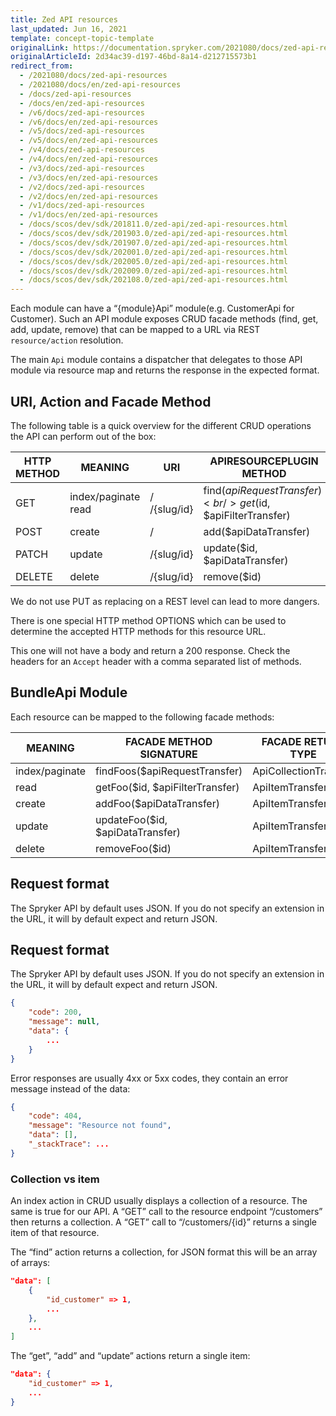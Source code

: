 ```yaml
---
title: Zed API resources
last_updated: Jun 16, 2021
template: concept-topic-template
originalLink: https://documentation.spryker.com/2021080/docs/zed-api-resources
originalArticleId: 2d34ac39-d197-46bd-8a14-d212715573b1
redirect_from:
  - /2021080/docs/zed-api-resources
  - /2021080/docs/en/zed-api-resources
  - /docs/zed-api-resources
  - /docs/en/zed-api-resources
  - /v6/docs/zed-api-resources
  - /v6/docs/en/zed-api-resources
  - /v5/docs/zed-api-resources
  - /v5/docs/en/zed-api-resources
  - /v4/docs/zed-api-resources
  - /v4/docs/en/zed-api-resources
  - /v3/docs/zed-api-resources
  - /v3/docs/en/zed-api-resources
  - /v2/docs/zed-api-resources
  - /v2/docs/en/zed-api-resources
  - /v1/docs/zed-api-resources
  - /v1/docs/en/zed-api-resources
  - /docs/scos/dev/sdk/201811.0/zed-api/zed-api-resources.html
  - /docs/scos/dev/sdk/201903.0/zed-api/zed-api-resources.html
  - /docs/scos/dev/sdk/201907.0/zed-api/zed-api-resources.html
  - /docs/scos/dev/sdk/202001.0/zed-api/zed-api-resources.html
  - /docs/scos/dev/sdk/202005.0/zed-api/zed-api-resources.html
  - /docs/scos/dev/sdk/202009.0/zed-api/zed-api-resources.html
  - /docs/scos/dev/sdk/202108.0/zed-api/zed-api-resources.html
---
```


Each module can have a “{module}Api” module(e.g. CustomerApi for Customer). Such an API module exposes CRUD facade methods (find, get, add, update, remove) that can be mapped to a URL via REST `resource/action` resolution.

The main `Api` module contains a dispatcher that delegates to those API module via resource map and returns the response in the expected format.

## URI, Action and Facade Method

The following table is a quick overview for the different CRUD operations the API can perform out of the box:

| HTTP METHOD | MEANING	 | URI | APIRESOURCEPLUGIN METHOD |
| --- | --- | --- | --- |
| GET | index/paginate read | /<br/>/{slug/id} | find($apiRequestTransfer)<br/>get($id, $apiFilterTransfer) |
| POST | create	 | / | add($apiDataTransfer) |
| PATCH	 | update | /{slug/id} | update($id, $apiDataTransfer) |
| DELETE | delete | /{slug/id} | remove($id) |

We do not use PUT as replacing on a REST level can lead to more dangers.

There is one special HTTP method OPTIONS which can be used to determine the accepted HTTP methods for this resource URL.

This one will not have a body and return a 200 response. Check the headers for an `Accept` header with a comma separated list of methods.

## BundleApi Module

Each resource can be mapped to the following facade methods:

| MEANING | FACADE METHOD SIGNATURE | FACADE RETURN TYPE |
| --- | --- | --- |
| index/paginate | findFoos($apiRequestTransfer) | ApiCollectionTransfer |
| read	 | getFoo($id, $apiFilterTransfer) | ApiItemTransfer |
| create | 	addFoo($apiDataTransfer) | ApiItemTransfer |
| update | updateFoo($id, $apiDataTransfer) | ApiItemTransfer |
| delete | removeFoo($id) | ApiItemTransfer |

## Request format

The Spryker API by default uses JSON. If you do not specify an extension in the URL, it will by default expect and return JSON.

## Request format

The Spryker API by default uses JSON. If you do not specify an extension in the URL, it will by default expect and return JSON.

```json
{
    "code": 200,
    "message": null,
    "data": {
        ...
    }
}
```

Error responses are usually 4xx or 5xx codes, they contain an error message instead of the data:

```json
{
    "code": 404,
    "message": "Resource not found",
    "data": [],
    "_stackTrace": ...
}
```

### Collection vs item

An index action in CRUD usually displays a collection of a resource. The same is true for our API. A “GET” call to the resource endpoint “/customers” then returns a collection. A “GET” call to “/customers/{id}” returns a single item of that resource.

The “find” action returns a collection, for JSON format this will be an array of arrays:

```json
"data": [
    {
        "id_customer" => 1,
        ...
    },
    ...
]
```

The “get”, “add” and “update” actions return a single item:

```json
"data": {
    "id_customer" => 1,
    ...
}
```
